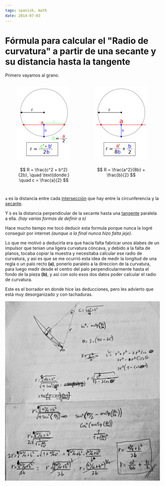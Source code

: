 ```yaml
---
tags: spanish, math
date: 2014-07-03
---
```


# Fórmula para calcular el "Radio de curvatura" a partir de una secante y su distancia hasta la tangente

Primero vayamos al grano.

<div style="display: flex; justify-content: space-between;">
<figure>
<img src="formula_1.png"/>
<figcaption>

$$
R = \frac{c^2 + b^2}{2b}, \quad \text{donde:} \quad c = \frac{a}{2}
$$

</figcaption>
</figure>
<figure>
<img src="formula_2.png"/>
<figcaption>

$$
R = \frac{a^2}{8b} + \frac{b}{2}
$$

</figcaption>
</figure>
</div>


`a` es la distancia entre cada [intersección](https://es.wikipedia.org/wiki/Interseccion) que hay entre la circunferencia y la [secante](https://es.wikipedia.org/wiki/Secante).

Y `b` es la distancia perpendicular de la secante hasta una [tangente](https://es.wikipedia.org/wiki/Tangente) paralela a ella. *(hay varias formas de definir a `b`)*

Hace mucho tiempo me tocó deducir esta formula porque nunca la logré conseguir por internet *(aunque a la final nunca hizo falta jeje)*.

Lo que me motivó a deducirla era que hacia falta fabricar unos álabes de un impulsor que tenian una ligera curvatura cóncava, y debido a la falta de planos, tocaba copiar la muestra y necesitaba calcular ese radio de curvatura, y asi es que se me ocurrió esta idea de medir la longitud de una regla o un palo recto **(a)**, ponerlo paralelo a la direccion de la curvatura, para luego medir desde el centro del palo perpendicularmente hasta el fondo de la pieza **(b)**, y así con solo esos dos datos poder calcular el radio de curvatura.

Este es el borrador en donde hice las deducciones, pero les advierto que está muy desorganizado y con tachaduras.

![Borrador donde hice los cálculos](calculations.png)
